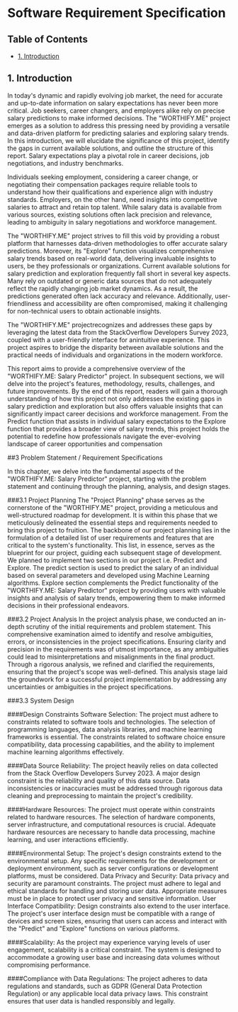 # Software Requirement Specification

## Table of Contents
-  [1. Introduction](#1-introduction)
    

## 1. Introduction 

In today's dynamic and rapidly evolving job market, the need for accurate and up-to-date information on salary expectations has never been more critical. Job seekers, career changers, and employers alike rely on precise salary predictions to make
informed decisions. The "WORTHIFY.ME" project emerges as a solution to
address this pressing need by providing a versatile and data-driven platform for
predicting salaries and exploring salary trends. In this introduction, we will
elucidate the significance of this project, identify the gaps in current available
solutions, and outline the structure of this report. Salary expectations play a pivotal role in career decisions, job negotiations, and
industry benchmarks.

Individuals seeking employment, considering a career change, or negotiating their compensation packages require reliable tools to understand how
their qualifications and experience align with industry standards. Employers, on the
other hand, need insights into competitive salaries to attract and retain top talent. While salary data is available from various sources, existing solutions often lack
precision and relevance, leading to ambiguity in salary negotiations and workforce
management. 

The "WORTHIFY.ME" project strives to fill this void by providing a
robust platform that harnesses data-driven methodologies to offer accurate salary
predictions. Moreover, its "Explore" function visualizes comprehensive salary
trends based on real-world data, delivering invaluable insights to users, be they
professionals or organizations. Current available solutions for salary prediction and exploration frequently fall short in several key aspects. Many rely on outdated or generic data sources that do not adequately reflect the rapidly changing job market dynamics. As a result, the predictions generated often lack accuracy and relevance. Additionally, user-friendliness and accessibility are often compromised, making it challenging for non-technical users to obtain actionable insights. 

The "WORTHIFY.ME" projectrecognizes and addresses these gaps by leveraging the latest data from the StackOverflow Developers Survey 2023, coupled with a user-friendly interface for anintuitive experience. This project aspires to bridge the disparity between available
solutions and the practical needs of individuals and organizations in the modern
workforce.

This report aims to provide a comprehensive overview of the "WORTHIFY.ME:
Salary Predictor" project. In subsequent sections, we will delve into the project's
features, methodology, results, challenges, and future improvements. By the end of
this report, readers will gain a thorough understanding of how this project not only
addresses the existing gaps in salary prediction and exploration but also offers
valuable insights that can significantly impact career decisions and workforce
management. From the Predict function that assists in individual salary expectations
to the Explore function that provides a broader view of salary trends, this project
holds the potential to redefine how professionals navigate the ever-evolving
landscape of career opportunities and compensation



##3 Problem Statement / Requirement Specifications

In this chapter, we delve into the fundamental aspects of the "WORTHIFY.ME: Salary Predictor" project, starting with the problem statement and continuing through the planning, analysis, and design stages. 

###3.1 Project Planning The "Project Planning" phase serves as the cornerstone of the "WORTHIFY.ME" project, providing a meticulous and well-structured roadmap for development. It is within this phase that we meticulously delineated the essential steps and requirements needed to bring this project to fruition. The backbone of our project planning lies in the formulation of a detailed list of user requirements and features that are critical to the system's functionality. This list, in essence, serves as the blueprint for our project, guiding each subsequent stage of development. We planned to implement two sections in our project i.e. Predict and Explore. The predict section is used to predict the salary of an individual based on several parameters and developed using Machine Learning algorithms. Explore section complements the Predict functionality of the "WORTHIFY.ME: Salary Predictor" project by providing users with valuable insights and analysis of salary trends, empowering them to make informed decisions in their professional endeavors.

###3.2 Project Analysis In the project analysis phase, we conducted an in-depth scrutiny of the initial requirements and problem statement. This comprehensive examination aimed to identify and resolve ambiguities, errors, or inconsistencies in the project specifications. Ensuring clarity and precision in the requirements was of utmost importance, as any ambiguities could lead to misinterpretations and misalignments in the final product. Through a rigorous analysis, we refined and clarified the requirements, ensuring that the project's scope was well-defined. This analysis stage laid the groundwork for a successful project implementation by addressing any uncertainties or ambiguities in the project specifications.


###3.3 System Design

####Design Constraints Software Selection: The project must adhere to constraints related to software tools and technologies. The selection of programming languages, data analysis libraries, and machine learning frameworks is essential. The constraints related to software choice ensure compatibility, data processing capabilities, and the ability to implement machine learning algorithms effectively.


####Data Source Reliability: The project heavily relies on data collected from the Stack Overflow Developers Survey 2023. A major design constraint is the reliability and quality of this data source. Data inconsistencies or inaccuracies must be addressed through rigorous data cleaning and preprocessing to maintain the project's credibility.


####Hardware Resources: The project must operate within constraints related to hardware resources. The selection of hardware components, server infrastructure, and computational resources is crucial. Adequate hardware resources are necessary to handle data processing, machine learning, and user interactions efficiently.


####Environmental Setup: The project's design constraints extend to the environmental setup. Any specific requirements for the development or deployment environment, such as server configurations or development platforms, must be considered. Data Privacy and Security: Data privacy and security are paramount constraints. The project must adhere to legal and ethical standards for handling and storing user data. Appropriate measures must be in place to protect user privacy and sensitive information. User Interface Compatibility: Design constraints also extend to the user interface. The project's user interface design must be compatible with a range of devices and screen sizes, ensuring that users can access and interact with the "Predict" and "Explore" functions on various platforms.

####Scalability: As the project may experience varying levels of user engagement, scalability is a critical constraint. The system is designed to accommodate a growing user base and increasing data volumes without compromising performance. 

####Compliance with Data Regulations: The project adheres to data regulations and standards, such as GDPR (General Data Protection Regulation) or any applicable local data privacy laws. This constraint ensures that user data is handled responsibly and legally.
